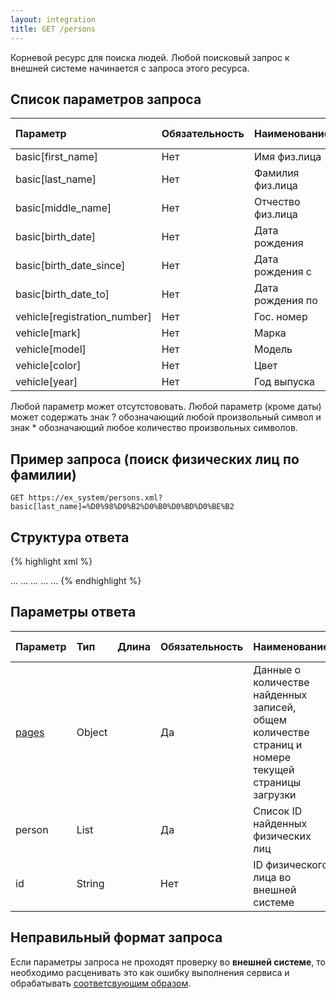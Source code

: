 ```yaml
---
layout: integration
title: GET /persons
---
```


Корневой ресурс для поиска людей.
Любой поисковый запрос к внешней системе начинается с запроса этого ресурса.

## Список параметров запроса

| Параметр | Обязательность | Наименование | Формат данных |
|:---------|:---------------|:-------------|:------------------------|
| basic[first_name] | Нет | Имя физ.лица | |
| basic[last_name] | Нет | Фамилия физ.лица | |
| basic[middle_name] | Нет | Отчество физ.лица | |
| basic[birth_date] | Нет | Дата рождения | |
| basic[birth_date_since] | Нет | Дата рождения с | |
| basic[birth_date_to] | Нет | Дата рождения по | |
| vehicle[registration_number] | Нет | Гос. номер | |
| vehicle[mark] | Нет | Марка | |
| vehicle[model] | Нет | Модель | |
| vehicle[color] | Нет | Цвет | |
| vehicle[year] | Нет | Год выпуска | |


Любой параметр может отсутстововать.
Любой параметр (кроме даты) может содержать знак ? обозначающий любой
произвольный символ и знак * обозначающий любое количество произвольных символов.


## Пример запроса (поиск физических лиц по фамилии)

`GET https://ex_system/persons.xml?basic[last_name]=%D0%98%D0%B2%D0%B0%D0%BD%D0%BE%B2`

## Структура ответа

{% highlight xml %}
<?xml version="1.0"?>
<persons>
    <pages>
        <current_page>…</current_page>
        <total_pages>…</total_pages>
         <total_objects>…</total_objects>
     </pages>
  <person>
      <id>...</id>
  </person>
  <person>
    <id>...</id>
  </person>
</persons>
{% endhighlight %}

## Параметры ответа

| Параметр | Тип | Длина | Обязательность | Наименование | Формат данных |
|:---------|:----|:------|:---------------|:-------------|:--------------|
| [pages]({{site.baseurl}}/integration/models/pages.html) | Object | | Да | Данные о количестве найденных записей, общем количестве страниц и номере текущей страницы загрузки | |
| person | List | | Да | Список ID найденных физических лиц | |
| id | String | | Нет | ID физического лица во внешней системе | |

## Неправильный формат запроса
Если параметры запроса не проходят проверку во **внешней системе**, то необходимо
расценивать это как ошибку выполнения сервиса и обрабатывать
[соответсвующим образом]({{site.baseurl}}/integration/services/service_error.html).

